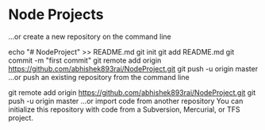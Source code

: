 # Node Projects

…or create a new repository on the command line

echo "# NodeProject" >> README.md
git init
git add README.md
git commit -m "first commit"
git remote add origin https://github.com/abhishek893rai/NodeProject.git
git push -u origin master
…or push an existing repository from the command line

git remote add origin https://github.com/abhishek893rai/NodeProject.git
git push -u origin master
…or import code from another repository
You can initialize this repository with code from a Subversion, Mercurial, or TFS project.
